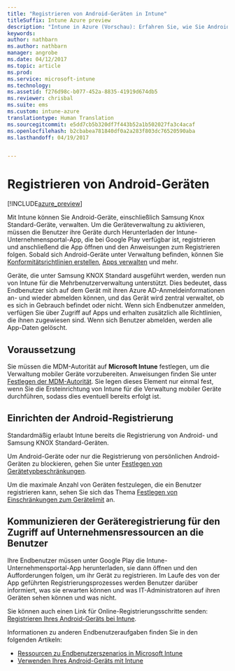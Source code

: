 ```yaml
---
title: "Registrieren von Android-Geräten in Intune"
titleSuffix: Intune Azure preview
description: "Intune in Azure (Vorschau): Erfahren Sie, wie Sie Android-Geräte in der Vorschau von Intune in Azure registrieren."
keywords: 
author: nathbarn
ms.author: nathbarn
manager: angrobe
ms.date: 04/12/2017
ms.topic: article
ms.prod: 
ms.service: microsoft-intune
ms.technology: 
ms.assetid: f276d98c-b077-452a-8835-41919d674db5
ms.reviewer: chrisbal
ms.suite: ems
ms.custom: intune-azure
translationtype: Human Translation
ms.sourcegitcommit: e5dd7cb5b320df7f443b52a1b502027fa3c4acaf
ms.openlocfilehash: b2cbabea781840df0a2a283f803dc76520590aba
ms.lasthandoff: 04/19/2017


---
```


# <a name="enroll-android-devices"></a>Registrieren von Android-Geräten

[!INCLUDE[azure_preview](../includes/azure_preview.md)]

Mit Intune können Sie Android-Geräte, einschließlich Samsung Knox Standard-Geräte, verwalten. Um die Geräteverwaltung zu aktivieren, müssen die Benutzer ihre Geräte durch Herunterladen der Intune-Unternehmensportal-App, die bei Google Play verfügbar ist, registrieren und anschließend die App öffnen und den Anweisungen zum Registrieren folgen. Sobald sich Android-Geräte unter Verwaltung befinden, können Sie [Konformitätsrichtlinien erstellen](https://docs.microsoft.com/intune-azure/set-device-compliance/create-a-compliance-policy-for-android), [Apps verwalten](https://docs.microsoft.com/intune-azure/manage-apps/what-is-app-management) und mehr.

Geräte, die unter Samsung KNOX Standard ausgeführt werden, werden nun von Intune für die Mehrbenutzerverwaltung unterstützt. Dies bedeutet, dass Endbenutzer sich auf dem Gerät mit ihren Azure AD-Anmeldeinformationen an- und wieder abmelden können, und das Gerät wird zentral verwaltet, ob es sich in Gebrauch befindet oder nicht. Wenn sich Endbenutzer anmelden, verfügen Sie über Zugriff auf Apps und erhalten zusätzlich alle Richtlinien, die ihnen zugewiesen sind. Wenn sich Benutzer abmelden, werden alle App-Daten gelöscht.

## <a name="prerequisite"></a>Voraussetzung

Sie müssen die MDM-Autorität auf **Microsoft Intune** festlegen, um die Verwaltung mobiler Geräte vorzubereiten. Anweisungen finden Sie unter [Festlegen der MDM-Autorität](set-mdm-authority.md). Sie legen dieses Element nur einmal fest, wenn Sie die Ersteinrichtung von Intune für die Verwaltung mobiler Geräte durchführen, sodass dies eventuell bereits erfolgt ist.

## <a name="set-up-android-enrollment"></a>Einrichten der Android-Registrierung

Standardmäßig erlaubt Intune bereits die Registrierung von Android- und Samsung KNOX Standard-Geräten.

Um Android-Geräte oder nur die Registrierung von persönlichen Android-Geräten zu blockieren, gehen Sie unter [Festlegen von Gerätetypbeschränkungen](https://docs.microsoft.com/intune-azure/enroll-devices/set-enrollment-restrictions#set-device-type-restrictions).

Um die maximale Anzahl von Geräten festzulegen, die ein Benutzer registrieren kann, sehen Sie sich das Thema [Festlegen von Einschränkungen zum Gerätelimit](https://docs.microsoft.com/intune-azure/enroll-devices/set-enrollment-restrictions#set-device-limit-restrictions) an.

## <a name="tell-your-users-how-to-enroll-their-devices-to-access-company-resources"></a>Kommunizieren der Geräteregistrierung für den Zugriff auf Unternehmensressourcen an die Benutzer

Ihre Endbenutzer müssen unter Google Play die Intune-Unternehmensportal-App herunterladen, sie dann öffnen und den Aufforderungen folgen, um ihr Gerät zu registrieren. Im Laufe des von der App geführten Registrierungsprozesses werden Benutzer darüber informiert, was sie erwarten können und was IT-Administratoren auf ihren Geräten sehen können und was nicht.

Sie können auch einen Link für Online-Registrierungsschritte senden: [Registrieren Ihres Android-Geräts bei Intune](https://docs.microsoft.com/intune/enduser/enroll-your-device-in-intune-android).

Informationen zu anderen Endbenutzeraufgaben finden Sie in den folgenden Artikeln:

- [Ressourcen zu Endbenutzerszenarios in Microsoft Intune](https://docs.microsoft.com/intune/deploy-use/how-to-educate-your-end-users-about-microsoft-intune)
- [Verwenden Ihres Android-Geräts mit Intune](https://docs.microsoft.com/intune/enduser/using-your-android-device-with-intune)

